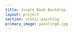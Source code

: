 ```yaml
---
title: Jungle Book Backdrop
layout: project
section: scenic-painting
primary_image: painting8.jpg
---
```


